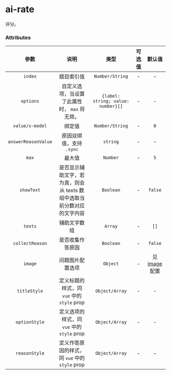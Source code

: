 # ai-rate

评分。

### Attributes

| 参数 | 说明 | 类型 | 可选值 | 默认值 |
| :---: |:---: |:---: |:---:| :---: |
| `index` | 题目索引值 | `Number/String` | - | - |
| `options` | 自定义选项，当设置了此属性时， `max` 将无效。 | `{label: string; value: number}[]` | - | - |
| `value/v-model` | 绑定值 | `Number/String` | - | `0` |
| `answerReasonValue` | 原因双绑值，支持 `.sync` | `string` | - | - |
| `max` | 最大值 | `Number` | - | `5` |
| `showText` | 是否显示辅助文字，若为真，则会从 texts 数组中选取当前分数对应的文字内容 | `Boolean` | - | `false` |
| `texts` | 辅助文字数组 | `Array` | - | `[]` |
| `collectReason`| 是否收集作答原因 | `Boolean` | - | `false` |
| `image` | 问题图片配置选项 | `Object` | - | 见 [image](./image.md) 配置 |
| `titleStyle` | 定义标题的样式，同 `vue` 中的 `style` prop | `Object/Array` | - | - |
| `optionStyle` | 定义选项的样式，同 `vue` 中的 `style` prop | `Object/Array` | - | - |
| `reasonStyle` | 定义作答原因的样式，同 `vue` 中的 `style` prop | `Object/Array` | - | - |

